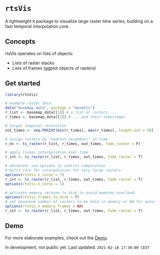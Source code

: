 # `rtsVis`

A lightweight `R` package to visualize large raster time series, building on a fast temporal interpolation core.

## Concepts
rtsVis operates on lists of objects:

- Lists of raster stacks 
- Lists of frames (ggplot objects of rasters)


## Get started

``` r
library(rtsVis)

# example raster data
data("basemap_data", package = "moveVis")
r_list <- basemap_data[[1]] # a list of rasters ...
r_times <- basemap_data[[2]] # ... and their timestamps

# target temporal resolution
out_times <- seq.POSIXt(min(r_times), max(r_times), length.out = 50)

# assign rasters by "nearest-neighbour" in time
r_nn <- ts_raster(r_list, r_times, out_times, fade_raster = F)

# apply linear interpolation over time
r_int <- ts_raster(r_list, r_times, out_times, fade_raster = T)

# advanced: use options to control computation
# multi-core for interpolation for very large rasters:
options(rtsVis.n_cores = 7)
r_int <- ts_raster(r_list, r_times, out_times, fade_raster = T)
options(rtsVis.n_cores = 1)

# activate memory releave to disk to avoid memorey overload:
options(rtsVis.frames_to_disk = T) 
# set maxmimum number of rasters to be hold in memory or NA for auto:
options(rtsVis.n_memory_frames = NA)
r_int <- ts_raster(r_list, r_times, out_times, fade_raster = T)
```

## Demo

For more elaborate examples, check out the [Demo](https://github.com/JohMast/rtsVis_demo).

In development, not public yet. Last updated: `2021-02-18 17:30:00 CEST`
